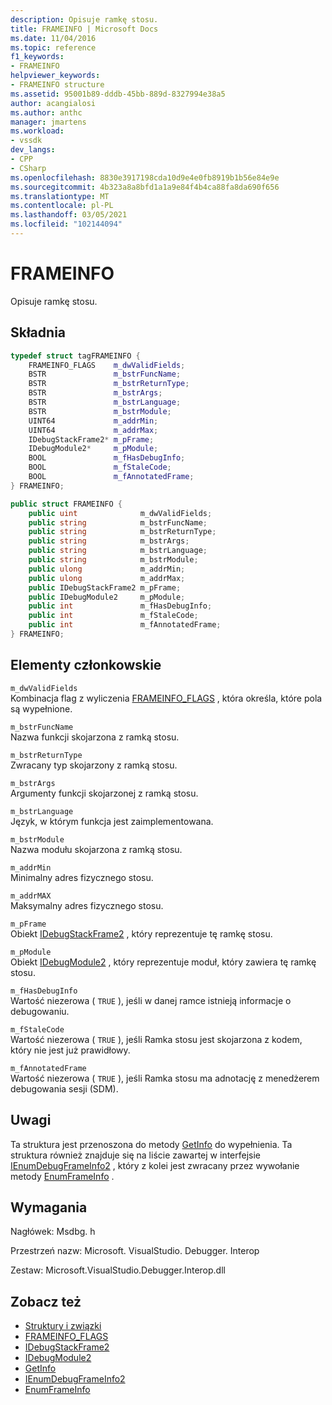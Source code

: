 ```yaml
---
description: Opisuje ramkę stosu.
title: FRAMEINFO | Microsoft Docs
ms.date: 11/04/2016
ms.topic: reference
f1_keywords:
- FRAMEINFO
helpviewer_keywords:
- FRAMEINFO structure
ms.assetid: 95001b89-dddb-45bb-889d-8327994e38a5
author: acangialosi
ms.author: anthc
manager: jmartens
ms.workload:
- vssdk
dev_langs:
- CPP
- CSharp
ms.openlocfilehash: 8830e3917198cda10d9e4e0fb8919b1b56e84e9e
ms.sourcegitcommit: 4b323a8a8bfd1a1a9e84f4b4ca88fa8da690f656
ms.translationtype: MT
ms.contentlocale: pl-PL
ms.lasthandoff: 03/05/2021
ms.locfileid: "102144094"
---
```

# <a name="frameinfo"></a>FRAMEINFO
Opisuje ramkę stosu.

## <a name="syntax"></a>Składnia

```cpp
typedef struct tagFRAMEINFO {
    FRAMEINFO_FLAGS    m_dwValidFields;
    BSTR               m_bstrFuncName;
    BSTR               m_bstrReturnType;
    BSTR               m_bstrArgs;
    BSTR               m_bstrLanguage;
    BSTR               m_bstrModule;
    UINT64             m_addrMin;
    UINT64             m_addrMax;
    IDebugStackFrame2* m_pFrame;
    IDebugModule2*     m_pModule;
    BOOL               m_fHasDebugInfo;
    BOOL               m_fStaleCode;
    BOOL               m_fAnnotatedFrame;
} FRAMEINFO;
```

```csharp
public struct FRAMEINFO {
    public uint              m_dwValidFields;
    public string            m_bstrFuncName;
    public string            m_bstrReturnType;
    public string            m_bstrArgs;
    public string            m_bstrLanguage;
    public string            m_bstrModule;
    public ulong             m_addrMin;
    public ulong             m_addrMax;
    public IDebugStackFrame2 m_pFrame;
    public IDebugModule2     m_pModule;
    public int               m_fHasDebugInfo;
    public int               m_fStaleCode;
    public int               m_fAnnotatedFrame;
} FRAMEINFO;
```

## <a name="members"></a>Elementy członkowskie
`m_dwValidFields`\
Kombinacja flag z wyliczenia [FRAMEINFO_FLAGS](../../../extensibility/debugger/reference/frameinfo-flags.md) , która określa, które pola są wypełnione.

`m_bstrFuncName`\
Nazwa funkcji skojarzona z ramką stosu.

`m_bstrReturnType`\
Zwracany typ skojarzony z ramką stosu.

`m_bstrArgs`\
Argumenty funkcji skojarzonej z ramką stosu.

`m_bstrLanguage`\
Język, w którym funkcja jest zaimplementowana.

`m_bstrModule`\
Nazwa modułu skojarzona z ramką stosu.

`m_addrMin`\
Minimalny adres fizycznego stosu.

`m_addrMAX`\
Maksymalny adres fizycznego stosu.

`m_pFrame`\
Obiekt [IDebugStackFrame2](../../../extensibility/debugger/reference/idebugstackframe2.md) , który reprezentuje tę ramkę stosu.

`m_pModule`\
Obiekt [IDebugModule2](../../../extensibility/debugger/reference/idebugmodule2.md) , który reprezentuje moduł, który zawiera tę ramkę stosu.

`m_fHasDebugInfo`\
Wartość niezerowa ( `TRUE` ), jeśli w danej ramce istnieją informacje o debugowaniu.

`m_fStaleCode`\
Wartość niezerowa ( `TRUE` ), jeśli Ramka stosu jest skojarzona z kodem, który nie jest już prawidłowy.

`m_fAnnotatedFrame`\
Wartość niezerowa ( `TRUE` ), jeśli Ramka stosu ma adnotację z menedżerem debugowania sesji (SDM).

## <a name="remarks"></a>Uwagi
Ta struktura jest przenoszona do metody [GetInfo](../../../extensibility/debugger/reference/idebugstackframe2-getinfo.md) do wypełnienia. Ta struktura również znajduje się na liście zawartej w interfejsie [IEnumDebugFrameInfo2](../../../extensibility/debugger/reference/ienumdebugframeinfo2.md) , który z kolei jest zwracany przez wywołanie metody [EnumFrameInfo](../../../extensibility/debugger/reference/idebugthread2-enumframeinfo.md) .

## <a name="requirements"></a>Wymagania
Nagłówek: Msdbg. h

Przestrzeń nazw: Microsoft. VisualStudio. Debugger. Interop

Zestaw: Microsoft.VisualStudio.Debugger.Interop.dll

## <a name="see-also"></a>Zobacz też
- [Struktury i związki](../../../extensibility/debugger/reference/structures-and-unions.md)
- [FRAMEINFO_FLAGS](../../../extensibility/debugger/reference/frameinfo-flags.md)
- [IDebugStackFrame2](../../../extensibility/debugger/reference/idebugstackframe2.md)
- [IDebugModule2](../../../extensibility/debugger/reference/idebugmodule2.md)
- [GetInfo](../../../extensibility/debugger/reference/idebugstackframe2-getinfo.md)
- [IEnumDebugFrameInfo2](../../../extensibility/debugger/reference/ienumdebugframeinfo2.md)
- [EnumFrameInfo](../../../extensibility/debugger/reference/idebugthread2-enumframeinfo.md)
